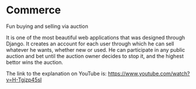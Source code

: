 # Commerce
Fun buying and selling via auction

It is one of the most beautiful web applications that was designed through Django. It creates an account for each user through which he can sell whatever he wants, whether new or used. He can participate in any public auction and bet until the auction owner decides to stop it, and the highest bettor wins the auction.


The link to the explanation on YouTube is:
https://www.youtube.com/watch?v=H-Tgjzp45sI
